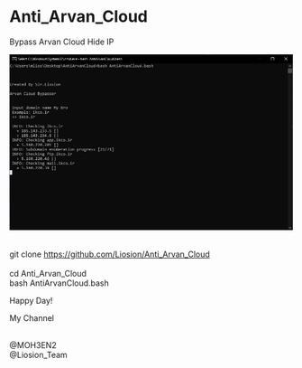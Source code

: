 # Anti_Arvan_Cloud
Bypass Arvan Cloud Hide IP

<img src="https://github.com/Liosion/Anti_Arvan_Cloud/raw/master/Anti.jpg"></br>

</br>git clone https://github.com/Liosion/Anti_Arvan_Cloud</br>
</br>cd Anti_Arvan_Cloud
</br>bash AntiArvanCloud.bash

Happy Day!</br>

My Channel</br></br>

@MOH3EN2</br>
@Liosion_Team</br>
